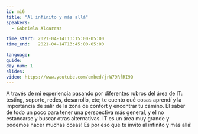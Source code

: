 ```yaml
---
id: mi6
title: "Al infinito y más allá"
speakers:
  - Gabriela Alcarraz

time_start: 2021-04-14T13:15:00-05:00
time_end:   2021-04-14T13:45:00-05:00

language: 
guide:
day_num: 1
slides: 
video: https://www.youtube.com/embed/jrW79RfRI9Q
---
```


A través de mi experiencia pasando por diferentes rubros del área de IT: testing, soporte, redes, desarrollo, etc; te cuento qué cosas aprendí y la importancia de salir de la zona de confort y encontrar tu camino. El saber de todo un poco para tener una perspectiva más general, y el no estancarse y buscar otras alternativas. IT es un área muy grande y podemos hacer muchas cosas! Es por eso que te invito al infinito y más allá!

